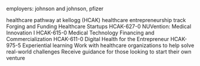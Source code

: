employers:
    johnson and johnson, pfizer

healthcare pathway at kellogg (HCAK)
healthcare entrepreneurship track
    Forging and Funding Healthcare Startups
        HCAK-627-0
    NUVention: Medical Innovation I
        HCAK-615-0
    Medical Technology Financing and Commercialization
        HCAK-611-0
    Digital Health for the Entrepreneur
        HCAK-975-5
Experiential learning
    Work with healthcare organizations to help solve real-world challenges
    Receive guidance for those looking to start their own venture

